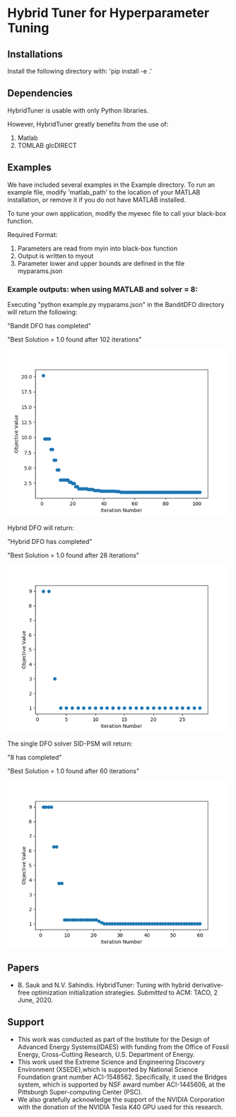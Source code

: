 # **Hybrid Tuner for Hyperparameter Tuning**

## Installations
Install the following directory with:
'pip install -e .' 

## Dependencies
HybridTuner is usable with only Python libraries.

However, HybridTuner greatly benefits from the use of:
1. Matlab
2. TOMLAB glcDIRECT

## Examples
We have included several examples in the Example directory.
To run an example file, modify 'matlab_path' to the location of your MATLAB installation, or remove it if you do not have MATLAB installed. 

To tune your own application, modify the myexec file to call your black-box function.

Required Format:
1. Parameters are read from myin into black-box function
2. Output is written to myout
3. Parameter lower and upper bounds are defined in the file myparams.json

### **Example outputs: when using MATLAB and solver = 8:**
Executing "python example.py myparams.json" in the BanditDFO directory will return the following:

"Bandit DFO has completed"

"Best Solution = 1.0 found after 102 iterations"

![Image from Bandit DFO run](/examples/BanditDFO/banditResults.png)

Hybrid DFO will return:

"Hybrid DFO has completed"

"Best Solution = 1.0 found after 28 iterations"

![Image from Hybrid DFO run](/examples/HybridDFO/hybridResults.png)

The single DFO solver SID-PSM will return:

"8 has completed"

"Best Solution = 1.0 found after 60 iterations"

![Image from HOPSPACK DFO run](/examples/SingleSolver/10Results.png)

## Papers
* B. Sauk and N.V. Sahindis. HybridTuner: Tuning with hybrid derivative-free optimization initialization strategies. *Submitted* to ACM: TACO, 2 June, 2020.

## Support
* This work was conducted as part of the Institute for the Design of Advanced Energy Systems(IDAES) with funding from the Office of Fossil Energy, Cross-Cutting Research, U.S. Department of Energy. 
* This work used the Extreme Science and Engineering Discovery Environment (XSEDE),which is supported by National Science Foundation grant number ACI-1548562. Specifically, it used the Bridges system, which is supported by NSF award number ACI-1445606, at the Pittsburgh Super-computing Center (PSC). 
* We also gratefully acknowledge the support of the NVIDIA Corporation with the donation of the NVIDIA Tesla K40 GPU used for this research.
